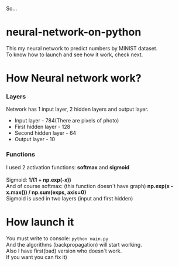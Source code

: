 So...
# neural-network-on-python
This my neural network to predict numbers by MINIST dataset.<br>
To know how to launch and see how it work, check next.

<h1>How Neural network work?</h1>
<h3>Layers</h3>
Network has 1 input layer, 2 hidden layers and output layer.
<ul>
<li>Input layer - 784(There are pixels of photo)</li>
<li>First hidden layer - 128</li>
<li>Second hidden layer - 64</li>
<li>Output layer - 10</li>
</ul>

<h3>Functions</h3>
I used 2 activation functions: <b>softmax</b> and <b>sigmoid</b><br><br>
Sigmoid: <b>1/(1 + np.exp(-x))</b><br>
And of course softmax: (this function doesn`t have graph) <b>np.exp(x - x.max()) / np.sum(exps, axis=0)</b>
<br>
Sigmoid is used in two layers (input and first hidden)

<h1>How launch it</h1>

You must write to console: `python main.py`<br>
And the algorithms (backpropagation) will start working.<br>
Also I have first(bad) version who doesn`t work.<br>
If you want you can fix it)
